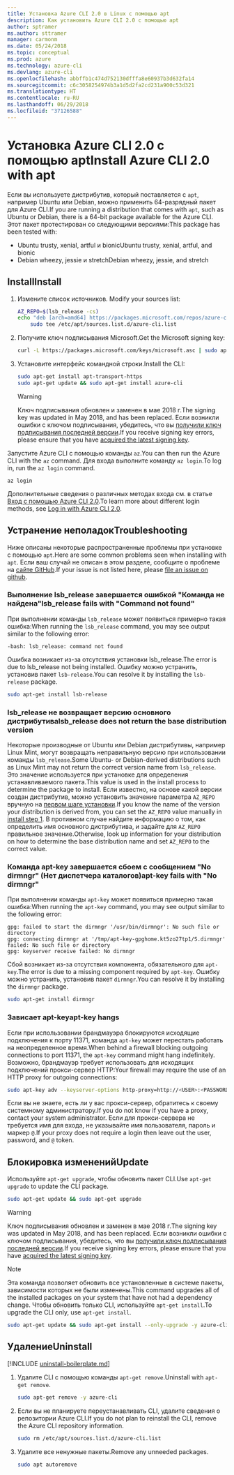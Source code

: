 ```yaml
---
title: Установка Azure CLI 2.0 в Linux с помощью apt
description: Как установить Azure CLI 2.0 с помощью apt
author: sptramer
ms.author: sttramer
manager: carmonm
ms.date: 05/24/2018
ms.topic: conceptual
ms.prod: azure
ms.technology: azure-cli
ms.devlang: azure-cli
ms.openlocfilehash: abbffb1c474d752130dfffa8e60937b3d632fa14
ms.sourcegitcommit: c6c3058254974b3a1d5d2fa2cd231a900c53d321
ms.translationtype: HT
ms.contentlocale: ru-RU
ms.lasthandoff: 06/29/2018
ms.locfileid: "37126588"
---
```

# <a name="install-azure-cli-20-with-apt"></a><span data-ttu-id="23301-103">Установка Azure CLI 2.0 с помощью apt</span><span class="sxs-lookup"><span data-stu-id="23301-103">Install Azure CLI 2.0 with apt</span></span>

<span data-ttu-id="23301-104">Если вы используете дистрибутив, который поставляется с `apt`, например Ubuntu или Debian, можно применить 64-разрядный пакет для Azure CLI.</span><span class="sxs-lookup"><span data-stu-id="23301-104">If you are running a distribution that comes with `apt`, such as Ubuntu or Debian, there is a 64-bit package available for the Azure CLI.</span></span> <span data-ttu-id="23301-105">Этот пакет протестирован со следующими версиями:</span><span class="sxs-lookup"><span data-stu-id="23301-105">This package has been tested with:</span></span>

* <span data-ttu-id="23301-106">Ubuntu trusty, xenial, artful и bionic</span><span class="sxs-lookup"><span data-stu-id="23301-106">Ubuntu trusty, xenial, artful, and bionic</span></span>
* <span data-ttu-id="23301-107">Debian wheezy, jessie и stretch</span><span class="sxs-lookup"><span data-stu-id="23301-107">Debian wheezy, jessie, and stretch</span></span>

## <a name="install"></a><span data-ttu-id="23301-108">Install</span><span class="sxs-lookup"><span data-stu-id="23301-108">Install</span></span>

1. <span data-ttu-id="23301-109"><a name="install-step-1"/> Измените список источников.</span><span class="sxs-lookup"><span data-stu-id="23301-109"><a name="install-step-1"/> Modify your sources list:</span></span>

    ```bash
    AZ_REPO=$(lsb_release -cs)
    echo "deb [arch=amd64] https://packages.microsoft.com/repos/azure-cli/ $AZ_REPO main" | \
        sudo tee /etc/apt/sources.list.d/azure-cli.list
    ```

2. <a name="signingKey"></a><span data-ttu-id="23301-110">Получите ключ подписывания Microsoft.</span><span class="sxs-lookup"><span data-stu-id="23301-110">Get the Microsoft signing key:</span></span>

   ```bash
   curl -L https://packages.microsoft.com/keys/microsoft.asc | sudo apt-key add -
   ```

3. <span data-ttu-id="23301-111">Установите интерфейс командной строки.</span><span class="sxs-lookup"><span data-stu-id="23301-111">Install the CLI:</span></span>

   ```bash
   sudo apt-get install apt-transport-https
   sudo apt-get update && sudo apt-get install azure-cli
   ```

   > [!WARNING]
   > <span data-ttu-id="23301-112">Ключ подписывания обновлен и заменен в мае 2018 г.</span><span class="sxs-lookup"><span data-stu-id="23301-112">The signing key was updated in May 2018, and has been replaced.</span></span> <span data-ttu-id="23301-113">Если возникли ошибки с ключом подписывания, убедитесь, что вы [получили ключ подписывания последней версии](#signingKey).</span><span class="sxs-lookup"><span data-stu-id="23301-113">If you receive signing key errors, please ensure that you have [acquired the latest signing key](#signingKey).</span></span>

<span data-ttu-id="23301-114">Запустите Azure CLI с помощью команды `az`.</span><span class="sxs-lookup"><span data-stu-id="23301-114">You can then run the Azure CLI with the `az` command.</span></span> <span data-ttu-id="23301-115">Для входа выполните команду `az login`.</span><span class="sxs-lookup"><span data-stu-id="23301-115">To log in, run the `az login` command.</span></span>

```azurecli
az login
```

<span data-ttu-id="23301-116">Дополнительные сведения о различных методах входа см. в статье [Вход с помощью Azure CLI 2.0](authenticate-azure-cli.md).</span><span class="sxs-lookup"><span data-stu-id="23301-116">To learn more about different login methods, see [Log in with Azure CLI 2.0](authenticate-azure-cli.md).</span></span>

## <a name="troubleshooting"></a><span data-ttu-id="23301-117">Устранение неполадок</span><span class="sxs-lookup"><span data-stu-id="23301-117">Troubleshooting</span></span>

<span data-ttu-id="23301-118">Ниже описаны некоторые распространенные проблемы при установке с помощью `apt`.</span><span class="sxs-lookup"><span data-stu-id="23301-118">Here are some common problems seen when installing with `apt`.</span></span> <span data-ttu-id="23301-119">Если ваш случай не описан в этом разделе, сообщите о проблеме на [сайте GitHub](https://github.com/Azure/azure-cli/issues).</span><span class="sxs-lookup"><span data-stu-id="23301-119">If your issue is not listed here, please [file an issue on github](https://github.com/Azure/azure-cli/issues).</span></span>

### <a name="lsbrelease-fails-with-command-not-found"></a><span data-ttu-id="23301-120">Выполнение lsb_release завершается ошибкой "Команда не найдена"</span><span class="sxs-lookup"><span data-stu-id="23301-120">lsb_release fails with "Command not found"</span></span>

<span data-ttu-id="23301-121">При выполнении команды `lsb_release` может появиться примерно такая ошибка:</span><span class="sxs-lookup"><span data-stu-id="23301-121">When running the `lsb_release` command, you may see output similar to the following error:</span></span>

```output
-bash: lsb_release: command not found
```

<span data-ttu-id="23301-122">Ошибка возникает из-за отсутствия установки lsb_release.</span><span class="sxs-lookup"><span data-stu-id="23301-122">The error is due to lsb_release not being installed.</span></span> <span data-ttu-id="23301-123">Ошибку можно устранить, установив пакет `lsb-release`.</span><span class="sxs-lookup"><span data-stu-id="23301-123">You can resolve it by installing the `lsb-release` package.</span></span>

```bash
sudo apt-get install lsb-release
```

### <a name="lsbrelease-does-not-return-the-base-distribution-version"></a><span data-ttu-id="23301-124">lsb_release не возвращает версию основного дистрибутива</span><span class="sxs-lookup"><span data-stu-id="23301-124">lsb_release does not return the base distribution version</span></span>

<span data-ttu-id="23301-125">Некоторые производные от Ubuntu или Debian дистрибутивы, например Linux Mint, могут возвращать неправильную версию при использовании команды `lsb_release`.</span><span class="sxs-lookup"><span data-stu-id="23301-125">Some Ubuntu- or Debian-derived distributions such as Linux Mint may not return the correct version name from `lsb_release`.</span></span> <span data-ttu-id="23301-126">Это значение используется при установке для определения устанавливаемого пакета.</span><span class="sxs-lookup"><span data-stu-id="23301-126">This value is used in the install process to determine the package to install.</span></span> <span data-ttu-id="23301-127">Если известно, на основе какой версии создан дистрибутив, можно установить значение параметра `AZ_REPO` вручную на [первом шаге установки](#install-step-1).</span><span class="sxs-lookup"><span data-stu-id="23301-127">If you know the name of the version your distribution is derived from, you can set the `AZ_REPO` value manually in [install step 1](#install-step-1).</span></span> <span data-ttu-id="23301-128">В противном случае найдите информацию о том, как определить имя основного дистрибутива, и задайте для `AZ_REPO` правильное значение.</span><span class="sxs-lookup"><span data-stu-id="23301-128">Otherwise, look up information for your distribution on how to determine the base distribution name and set `AZ_REPO` to the correct value.</span></span>

### <a name="apt-key-fails-with-no-dirmngr"></a><span data-ttu-id="23301-129">Команда apt-key завершается сбоем с сообщением "No dirmngr" (Нет диспетчера каталогов)</span><span class="sxs-lookup"><span data-stu-id="23301-129">apt-key fails with "No dirmngr"</span></span>

<span data-ttu-id="23301-130">При выполнении команды `apt-key` может появиться примерно такая ошибка:</span><span class="sxs-lookup"><span data-stu-id="23301-130">When running the `apt-key` command, you may see output similar to the following error:</span></span>

```output
gpg: failed to start the dirmngr '/usr/bin/dirmngr': No such file or directory
gpg: connecting dirmngr at '/tmp/apt-key-gpghome.kt5zo27tp1/S.dirmngr' failed: No such file or directory
gpg: keyserver receive failed: No dirmngr
```

<span data-ttu-id="23301-131">Сбой возникает из-за отсутствия компонента, обязательного для `apt-key`.</span><span class="sxs-lookup"><span data-stu-id="23301-131">The error is due to a missing component required by `apt-key`.</span></span> <span data-ttu-id="23301-132">Ошибку можно устранить, установив пакет `dirmngr`.</span><span class="sxs-lookup"><span data-stu-id="23301-132">You can resolve it by installing the `dirmngr` package.</span></span>

```bash
sudo apt-get install dirmngr
```

### <a name="apt-key-hangs"></a><span data-ttu-id="23301-133">Зависает apt-key</span><span class="sxs-lookup"><span data-stu-id="23301-133">apt-key hangs</span></span>

<span data-ttu-id="23301-134">Если при использовании брандмауэра блокируются исходящие подключения к порту 11371, команда `apt-key` может перестать работать на неопределенное время.</span><span class="sxs-lookup"><span data-stu-id="23301-134">When behind a firewall blocking outgoing connections to port 11371, the `apt-key` command might hang indefinitely.</span></span> <span data-ttu-id="23301-135">Возможно, брандмауэр требует использовать для исходящих подключений прокси-сервер HTTP:</span><span class="sxs-lookup"><span data-stu-id="23301-135">Your firewall may require the use of an HTTP proxy for outgoing connections:</span></span>

```bash
sudo apt-key adv --keyserver-options http-proxy=http://<USER>:<PASSWORD>@<PROXY-HOST>:<PROXY-PORT>/ --keyserver packages.microsoft.com --recv-keys 52E16F86FEE04B979B07E28DB02C46DF417A0893
```

<span data-ttu-id="23301-136">Если вы не знаете, есть ли у вас прокси-сервер, обратитесь к своему системному администратору.</span><span class="sxs-lookup"><span data-stu-id="23301-136">If you do not know if you have a proxy, contact your system administrator.</span></span> <span data-ttu-id="23301-137">Если для прокси-сервера не требуется имя для входа, не указывайте имя пользователя, пароль и маркер `@`.</span><span class="sxs-lookup"><span data-stu-id="23301-137">If your proxy does not require a login then leave out the user, password, and `@` token.</span></span>

## <a name="update"></a><span data-ttu-id="23301-138">Блокировка изменений</span><span class="sxs-lookup"><span data-stu-id="23301-138">Update</span></span>

<span data-ttu-id="23301-139">Используйте `apt-get upgrade`, чтобы обновить пакет CLI.</span><span class="sxs-lookup"><span data-stu-id="23301-139">Use `apt-get upgrade` to update the CLI package.</span></span>

   ```bash
   sudo apt-get update && sudo apt-get upgrade
   ```

> [!WARNING]
> <span data-ttu-id="23301-140">Ключ подписывания обновлен и заменен в мае 2018 г.</span><span class="sxs-lookup"><span data-stu-id="23301-140">The signing key was updated in May 2018, and has been replaced.</span></span> <span data-ttu-id="23301-141">Если возникли ошибки с ключом подписывания, убедитесь, что вы [получили ключ подписывания последней версии](#signingKey).</span><span class="sxs-lookup"><span data-stu-id="23301-141">If you receive signing key errors, please ensure that you have [acquired the latest signing key](#signingKey).</span></span>
   
> [!NOTE]
> <span data-ttu-id="23301-142">Эта команда позволяет обновить все установленные в системе пакеты, зависимости которых не были изменены.</span><span class="sxs-lookup"><span data-stu-id="23301-142">This command upgrades all of the installed packages on your system that have not had a dependency change.</span></span>
> <span data-ttu-id="23301-143">Чтобы обновить только CLI, используйте `apt-get install`.</span><span class="sxs-lookup"><span data-stu-id="23301-143">To upgrade the CLI only, use `apt-get install`.</span></span>
> ```bash
> sudo apt-get update && sudo apt-get install --only-upgrade -y azure-cli
> ```

## <a name="uninstall"></a><span data-ttu-id="23301-144">Удаление</span><span class="sxs-lookup"><span data-stu-id="23301-144">Uninstall</span></span>

[!INCLUDE [uninstall-boilerplate.md](includes/uninstall-boilerplate.md)]

1. <span data-ttu-id="23301-145">Удалите CLI с помощью команды `apt-get remove`.</span><span class="sxs-lookup"><span data-stu-id="23301-145">Uninstall with `apt-get remove`.</span></span>

    ```bash
    sudo apt-get remove -y azure-cli
    ```

2. <span data-ttu-id="23301-146">Если вы не планируете переустанавливать CLI, удалите сведения о репозитории Azure CLI.</span><span class="sxs-lookup"><span data-stu-id="23301-146">If you do not plan to reinstall the CLI, remove the Azure CLI repository information.</span></span>

   ```bash
   sudo rm /etc/apt/sources.list.d/azure-cli.list
   ```

3. <span data-ttu-id="23301-147">Удалите все ненужные пакеты.</span><span class="sxs-lookup"><span data-stu-id="23301-147">Remove any unneeded packages.</span></span>

   ```bash
   sudo apt autoremove
   ```
